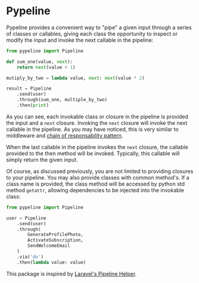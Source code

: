 # Pypeline

Pypeline provides a convenient way to "pipe" a given input through a series of classes or callables, giving each class the opportunity to inspect or modify the input and invoke the next callable in the pipeline:

```python
from pypeline import Pipeline

def sum_one(value, next):
    return next(value + 1)

mutiply_by_two = lambda value, next: next(value * 2)

result = Pipeline
    .send(user)
    .through(sum_one, multiple_by_two)
    .then(print)
```

As you can see, each invokable class or closure in the pipeline is provided the input and a `next` closure. Invoking the `next` closure will invoke the next callable in the pipeline. As you may have noticed, this is very similar to middleware and [chain of responsability pattern](https://refactoring.guru/design-patterns/chain-of-responsibility).

When the last callable in the pipeline invokes the `next` closure, the callable provided to the then method will be invoked. Typically, this callable will simply return the given input.

Of course, as discussed previously, you are not limited to providing closures to your pipeline. You may also provide classes with common method's. If a class name is provided, the class method will be accessed by python std method `getattr`, allowing dependencies to be injected into the invokable class:

```python
from pypeline import Pipeline

user = Pipeline
    .send(user)
    .through(
        GenerateProfilePhoto,
        ActivateSubscription,
        SendWelcomeEmail
    )
    .via('do')
    .then(lambda value: value)
```

This package is inspired by [Laravel's Pipeline Helper](https://laravel.com/docs/10.x/helpers#pipeline).